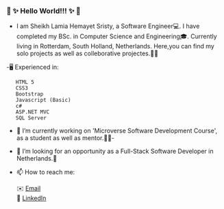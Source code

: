 ### 👋 ✨ Hello World!!! ✨ 👋  

 - I am Sheikh Lamia Hemayet Sristy, a Software Engineer💻. I have completed my BSc. in Computer Science and Engineering🎓. Currently living in Rotterdam, South Holland,
   Netherlands. Here,you can find my solo projects as well as colleborative projectes.📔😊
   
 -🖥️ Experienced in:

       HTML 5
       CSS3
       Bootstrap
       Javascript (Basic)
       c#
       ASP.NET MVC
       SQL Server
      
       

- 🔭 I’m currently working on 'Microverse Software Development Course', as a student as well as mentor.🌟🌟- 

- 👀 I’m looking for  an opportunity as a Full-Stack Software Developer in Netherlands.🙋

- 📫 How to reach me:

     
     ✉️ <a href="mailto:lamiasristy@gmail.com?subject=Hello Lamia!">Email</a>     
     💼 [LinkedIn](https://www.linkedin.com/in/lamia-hemayet-sristy/)
